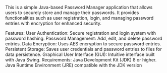 This is a simple Java-based Password Manager application that allows users to securely store and manage their passwords.
It provides functionalities such as user registration, login, and managing password entries with encryption for enhanced security.

Features:
User Authentication: Secure registration and login system with password hashing.
Password Management: Add, edit, and delete password entries.
Data Encryption: Uses AES encryption to secure password entries.
Persistent Storage: Saves user credentials and password entries to files for data persistence.
Graphical User Interface (GUI): Intuitive interface built with Java Swing.
Requirements:
Java Development Kit (JDK) 8 or higher.
Java Runtime Environment (JRE) compatible with the JDK version
